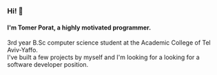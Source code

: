 ### Hi! 👋
#### I'm Tomer Porat, a highly motivated programmer.
3rd year B.Sc computer science student at the Academic College of Tel Aviv-Yaffo. </br>
I've built a few projects by myself and I'm looking for a looking for a software developer position.
